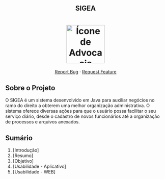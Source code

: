 <p align="center">
  <h2 align="center">SIGEA</h2>

  <h1 align="center">
  <img src="https://www.upload.ee/image/14713211/advocacia2.png" alt="Ícone de Advocacia" width="120">
</h1>
  
  <p align="center">
    <a href="https://github.com/vbasilioo/Advocacia/issues">Report Bug</a>
    ·
    <a href="https://github.com/vbasilioo/Advocacia/pulls">Request Feature</a>
  </p>
</p>

## Sobre o Projeto
<p align="left">
    O SIGEA é um sistema desenvolvido em Java para auxiliar negócios no ramo do direito a obterem uma melhor organização administrativa. O sistema oferece diversas ações para que o usuário possa facilitar o seu serviço diário, desde o cadastro de novos funcionários até a organização de processos e arquivos anexados.
</p>

## Sumário

1. [Introdução]
2. [Resumo]
3. [Objetivo]
4. [Usabilidade - Aplicativo]
5. [Usabilidade - WEB]
